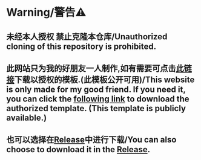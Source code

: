 # Warning/警告⚠

## 未经本人授权 禁止克隆本仓库/Unauthorized cloning of this repository is prohibited.
 
## 此网站只为我的好朋友一人制作,如有需要可点击[此链接](https://github.com/user-attachments/files/16538179/html.zip)下载以授权的模板.(此模板公开可用)/This website is only made for my good friend. If you need it, you can click the [following link](https://github.com/user-attachments/files/16538179/html.zip) to download the authorized template. (This template is publicly available.)
 
## 
 
## 也可以选择在[Release](https://github.com/yrmeng-07/html_00/releases/tag/0)中进行下载/You can also choose to download it in the [Release](https://github.com/yrmeng-07/html_00/releases/tag/0). 
